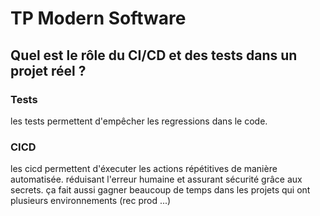 # TP Modern Software

## Quel est le rôle du CI/CD et des tests dans un projet réel ?

### Tests

les tests permettent d'empêcher les regressions dans le code.

### CICD

les cicd permettent d'éxecuter les actions répétitives de manière automatisée. réduisant l'erreur humaine et assurant sécurité grâce aux secrets.
ça fait aussi gagner beaucoup de temps dans les projets qui ont plusieurs environnements (rec prod ...)
